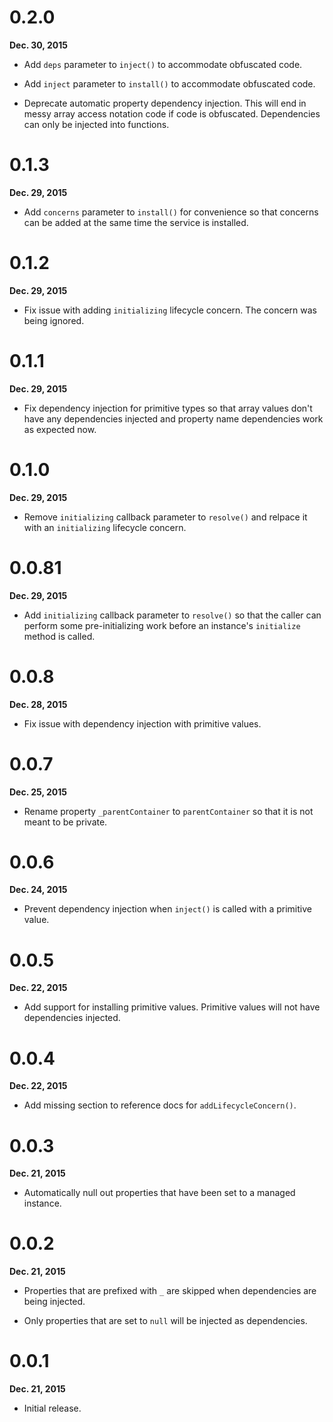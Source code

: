 # 0.2.0

**Dec. 30, 2015**

- Add `deps` parameter to `inject()` to accommodate obfuscated code.

- Add `inject` parameter to `install()` to accommodate obfuscated code.

- Deprecate automatic property dependency injection. This will end in messy
  array access notation code if code is obfuscated. Dependencies can only be
  injected into functions.


# 0.1.3

**Dec. 29, 2015**

- Add `concerns` parameter to `install()` for convenience so that concerns can
  be added at the same time the service is installed.


# 0.1.2

**Dec. 29, 2015**

- Fix issue with adding `initializing` lifecycle concern. The concern was being
  ignored.


# 0.1.1

**Dec. 29, 2015**

- Fix dependency injection for primitive types so that array values don't have
  any dependencies injected and property name dependencies work as expected
  now.


# 0.1.0

**Dec. 29, 2015**

- Remove `initializing` callback parameter to `resolve()` and relpace it with
  an `initializing` lifecycle concern.


# 0.0.81

**Dec. 29, 2015**

- Add `initializing` callback parameter to `resolve()` so that the caller can
  perform some pre-initializing work before an instance's `initialize` method
  is called.


# 0.0.8

**Dec. 28, 2015**

- Fix issue with dependency injection with primitive values.


# 0.0.7

**Dec. 25, 2015**

- Rename property `_parentContainer` to `parentContainer` so that it is not
  meant to be private.


# 0.0.6

**Dec. 24, 2015**

- Prevent dependency injection when `inject()` is called with a primitive value.


# 0.0.5

**Dec. 22, 2015**

- Add support for installing primitive values. Primitive values will not have dependencies injected.


# 0.0.4

**Dec. 22, 2015**

- Add missing section to reference docs for `addLifecycleConcern()`.


# 0.0.3

**Dec. 21, 2015**

- Automatically null out properties that have been set to a managed instance.


# 0.0.2

**Dec. 21, 2015**

- Properties that are prefixed with `_` are skipped when dependencies are being
  injected.

- Only properties that are set to `null` will be injected as dependencies.


# 0.0.1

**Dec. 21, 2015**

- Initial release.